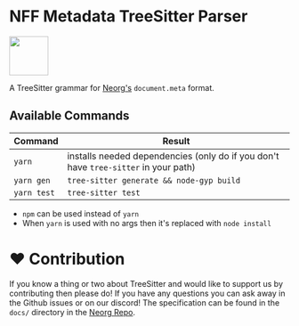 # NFF Metadata TreeSitter Parser

<img src="https://raw.githubusercontent.com/nvim-neorg/neorg/main/res/neorg.svg" width="70" height="70">

A TreeSitter grammar for [Neorg's](https://github.com/nvim-neorg/neorg) `document.meta` format.

## Available Commands
| Command     | Result                                                                              |
|-------------|-------------------------------------------------------------------------------------|
| `yarn`      | installs needed dependencies (only do if you don't have `tree-sitter` in your path) |
| `yarn gen`  | `tree-sitter generate && node-gyp build`                                            |
| `yarn test` | `tree-sitter test`                                                                  |

- `npm` can be used instead of `yarn`
- When `yarn` is used with no args then it's replaced with `node install`

# :heart: Contribution
If you know a thing or two about TreeSitter and would like to support us by contributing then please do!
If you have any questions you can ask away in the Github issues or on our discord! The specification can be found in the
`docs/` directory in the [Neorg Repo](https://github.com/nvim-neorg/neorg).
